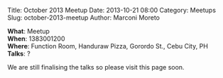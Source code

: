 Title: October 2013 Meetup
Date: 2013-10-21 08:00
Category: Meetups
Slug: october-2013-meetup
Author: Marconi Moreto

**What**: Meetup  
**When**: 1383001200  
**Where**: Function Room, Handuraw Pizza, Gorordo St., Cebu City, PH  
**Talks**: ?

We are still finalising the talks so please visit this page soon.
